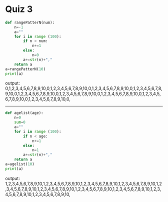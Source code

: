 # Quiz 3

```.py
def rangePatterN(num):
    n=-1
    a=""
    for i in range (100):
        if n < num:
            n+=1
        else:
            n=0
        a+=str(n)+","
    return a
a=rangePatterN(10)
print(a)
```

output: 0,1,2,3,4,5,6,7,8,9,10,0,1,2,3,4,5,6,7,8,9,10,0,1,2,3,4,5,6,7,8,9,10,0,1,2,3,4,5,6,7,8,9,10,0,1,2,3,4,5,6,7,8,9,10,0,1,2,3,4,5,6,7,8,9,10,0,1,2,3,4,5,6,7,8,9,10,0,1,2,3,4,5,6,7,8,9,10,0,1,2,3,4,5,6,7,8,9,10,0,

--------------------------------------------------------------------------------------------------------------------------------------------------------------------

```.py
def agelist(age):
    n=0
    sum=0
    a=""
    for i in range (100):
        if n < age:
            n+=1
        else:
            n=1
        a+=str(n)+","
    return a
a=agelist(10)
print(a)
```

output:
1,2,3,4,5,6,7,8,9,10,1,2,3,4,5,6,7,8,9,10,1,2,3,4,5,6,7,8,9,10,1,2,3,4,5,6,7,8,9,10,1,2,3,4,5,6,7,8,9,10,1,2,3,4,5,6,7,8,9,10,1,2,3,4,5,6,7,8,9,10,1,2,3,4,5,6,7,8,9,10,1,2,3,4,5,6,7,8,9,10,1,2,3,4,5,6,7,8,9,10,
